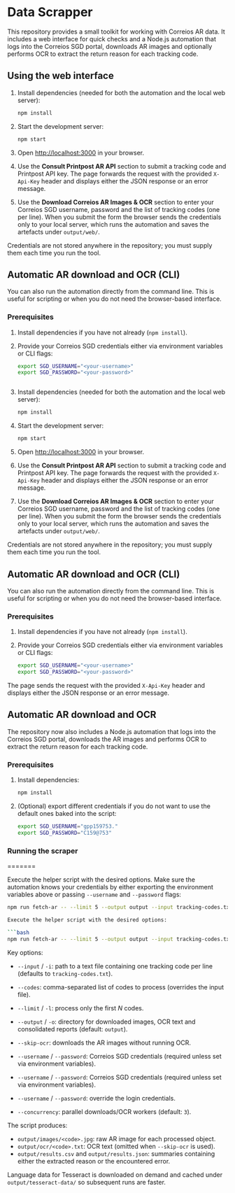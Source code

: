 # Data Scrapper

This repository provides a small toolkit for working with Correios AR data. It includes a web interface for quick checks and a Node.js automation that logs into the Correios SGD portal, downloads AR images and optionally performs OCR to extract the return reason for each tracking code.

## Using the web interface

1. Install dependencies (needed for both the automation and the local web server):

   ```bash
   npm install
   ```

2. Start the development server:

   ```bash
   npm start
   ```

3. Open <http://localhost:3000> in your browser.

4. Use the **Consult Printpost AR API** section to submit a tracking code and Printpost API key. The page forwards the request with the provided `X-Api-Key` header and displays either the JSON response or an error message.

5. Use the **Download Correios AR Images & OCR** section to enter your Correios SGD username, password and the list of tracking codes (one per line). When you submit the form the browser sends the credentials only to your local server, which runs the automation and saves the artefacts under `output/web/`.

Credentials are not stored anywhere in the repository; you must supply them each time you run the tool.

## Automatic AR download and OCR (CLI)

You can also run the automation directly from the command line. This is useful for scripting or when you do not need the browser-based interface.

### Prerequisites

1. Install dependencies if you have not already (`npm install`).
2. Provide your Correios SGD credentials either via environment variables or CLI flags:

   ```bash
   export SGD_USERNAME="<your-username>"
   export SGD_PASSWORD="<your-password>"



1. Install dependencies (needed for both the automation and the local web server):

   ```bash
   npm install
   ```

2. Start the development server:

   ```bash
   npm start
   ```

3. Open <http://localhost:3000> in your browser.

4. Use the **Consult Printpost AR API** section to submit a tracking code and Printpost API key. The page forwards the request with the provided `X-Api-Key` header and displays either the JSON response or an error message.

5. Use the **Download Correios AR Images & OCR** section to enter your Correios SGD username, password and the list of tracking codes (one per line). When you submit the form the browser sends the credentials only to your local server, which runs the automation and saves the artefacts under `output/web/`.

Credentials are not stored anywhere in the repository; you must supply them each time you run the tool.

## Automatic AR download and OCR (CLI)

You can also run the automation directly from the command line. This is useful for scripting or when you do not need the browser-based interface.

### Prerequisites

1. Install dependencies if you have not already (`npm install`).
2. Provide your Correios SGD credentials either via environment variables or CLI flags:

   ```bash
   export SGD_USERNAME="<your-username>"
   export SGD_PASSWORD="<your-password>"

The page sends the request with the provided `X-Api-Key` header and displays either the JSON response or an error message.

## Automatic AR download and OCR

The repository now also includes a Node.js automation that logs into the Correios SGD portal, downloads the AR images and performs OCR to extract the return reason for each tracking code.

### Prerequisites

1. Install dependencies:

   ```bash
   npm install
   ```

2. (Optional) export different credentials if you do not want to use the default ones baked into the script:

   ```bash
   export SGD_USERNAME="gpp159753."
   export SGD_PASSWORD="C159@753"
   ```

### Running the scraper

=======

Execute the helper script with the desired options. Make sure the automation knows your credentials by either exporting the environment variables above or passing `--username` and `--password` flags:

```bash
npm run fetch-ar -- --limit 5 --output output --input tracking-codes.txt --username "$SGD_USERNAME" --password "$SGD_PASSWORD"

Execute the helper script with the desired options:

```bash
npm run fetch-ar -- --limit 5 --output output --input tracking-codes.txt


```

Key options:

* `--input` / `-i`: path to a text file containing one tracking code per line (defaults to `tracking-codes.txt`).
* `--codes`: comma-separated list of codes to process (overrides the input file).
* `--limit` / `-l`: process only the first _N_ codes.
* `--output` / `-o`: directory for downloaded images, OCR text and consolidated reports (default: `output`).
* `--skip-ocr`: downloads the AR images without running OCR.
* `--username` / `--password`: Correios SGD credentials (required unless set via environment variables).


* `--username` / `--password`: Correios SGD credentials (required unless set via environment variables).
* `--username` / `--password`: override the login credentials.
* `--concurrency`: parallel downloads/OCR workers (default: `3`).

The script produces:

* `output/images/<code>.jpg`: raw AR image for each processed object.
* `output/ocr/<code>.txt`: OCR text (omitted when `--skip-ocr` is used).
* `output/results.csv` and `output/results.json`: summaries containing either the extracted reason or the encountered error.

Language data for Tesseract is downloaded on demand and cached under `output/tesseract-data/` so subsequent runs are faster.
